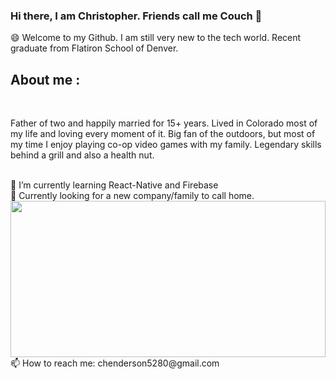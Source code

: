 ### Hi there, I am Christopher. Friends call me Couch 👋
😄 Welcome to my Github. I am still very new to the tech world. Recent graduate from Flatiron School of Denver.
<h2>About me :</h2>
<br>
<p> Father of two and happily married for 15+ years. Lived in Colorado most of my life and loving every moment of it. Big fan of the outdoors, but most of my time I enjoy playing co-op video games with my family. Legendary skills behind a grill and also a health nut.  </p>
<br>
🌱 I’m currently learning React-Native and Firebase
<br>
👯 Currently looking for a new company/family to call home.
<img width="100%" height="250" src="https://www.bsr.org/images/heroes/tech-against-trafficking-hero.jpg"/>
📫 How to reach me: chenderson5280@gmail.com


<!--
**chenderson5280/chenderson5280** is a ✨ _special_ ✨ repository because its `README.md` (this file) appears on your GitHub profile.

Here are some ideas to get you started:

- 🔭 I’m currently working on ...
- 🌱 I’m currently learning ...
- 👯 I’m looking to collaborate on ...
- 🤔 I’m looking for help with ...
- 💬 Ask me about ...
- 📫 How to reach me: ...
- 😄 Pronouns: ...
- ⚡ Fun fact: ...
-->
